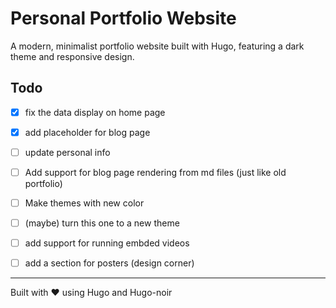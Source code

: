 # Personal Portfolio Website

A modern, minimalist portfolio website built with Hugo, featuring a dark theme and responsive design.

## Todo
- [x] fix the data display on home page
- [x] add placeholder for blog page
- [ ] update personal info
- [ ] Add support for blog page rendering from md files (just like old portfolio)
- [ ] Make themes with new color
- [ ] (maybe) turn this one to a new theme
- [ ] add support for running embded videos
- [ ] add a section for posters (design corner)
 

---
Built with ❤️ using Hugo and Hugo-noir  
